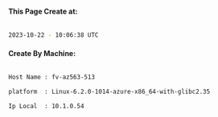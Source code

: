 
   
#### This Page Create at:

```bash

2023-10-22 - 10:06:38 UTC

```

#### Create By Machine:

```bash

Host Name : fv-az563-513

platform  : Linux-6.2.0-1014-azure-x86_64-with-glibc2.35

Ip Local  : 10.1.0.54

```

